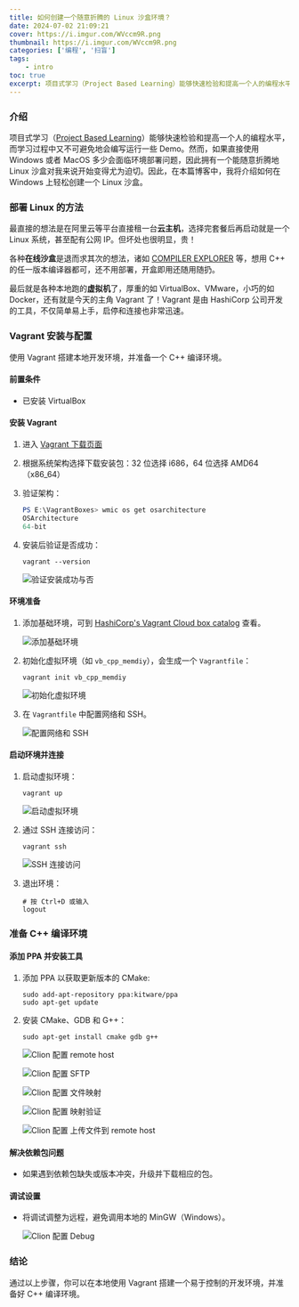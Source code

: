 ```yaml
---
title: 如何创建一个随意折腾的 Linux 沙盒环境？
date: 2024-07-02 21:09:21
cover: https://i.imgur.com/WVccm9R.png
thumbnail: https://i.imgur.com/WVccm9R.png
categories: ['编程', '扫盲']
tags:
    - intro
toc: true
excerpt: 项目式学习（Project Based Learning）能够快速检验和提高一个人的编程水平，而学习过程中又不可避免地会编写运行一些 Demo。然而，如果直接使用 Windows 或者 MacOS 多少会面临环境部署问题，因此拥有一个能随意折腾地 Linux 沙盒对我来说开始变得尤为迫切。因此，在本篇博客中，我将介绍如何在 Windows 上轻松创建一个 Linux 沙盒。
---
```


### 介绍

项目式学习（[Project Based Learning](https://github.com/practical-tutorials/project-based-learning?tab=readme-ov-file#project-based-learning)）能够快速检验和提高一个人的编程水平，而学习过程中又不可避免地会编写运行一些 Demo。然而，如果直接使用 Windows 或者 MacOS 多少会面临环境部署问题，因此拥有一个能随意折腾地 Linux 沙盒对我来说开始变得尤为迫切。因此，在本篇博客中，我将介绍如何在 Windows 上轻松创建一个 Linux 沙盒。

### 部署 Linux 的方法

最直接的想法是在阿里云等平台直接租一台**云主机**，选择完套餐后再启动就是一个 Linux 系统，甚至配有公网 IP。但坏处也很明显，贵！

各种**在线沙盒**是退而求其次的想法，诸如 [COMPILER EXPLORER](https://godbolt.org/) 等，想用 C++ 的任一版本编译器都可，还不用部署，开盒即用还随用随扔。

最后就是各种本地跑的**虚拟机**了，厚重的如 VirtualBox、VMware，小巧的如 Docker，还有就是今天的主角 Vagrant 了！Vagrant 是由 HashiCorp 公司开发的工具，不仅简单易上手，启停和连接也非常迅速。

### Vagrant 安装与配置

使用 Vagrant 搭建本地开发环境，并准备一个 C++ 编译环境。

#### 前置条件

* 已安装 VirtualBox

#### 安装 Vagrant

1. 进入 [Vagrant 下载页面](https://developer.hashicorp.com/vagrant/install)

2. 根据系统架构选择下载安装包：32 位选择 i686，64 位选择 AMD64（x86\_64）

3. 验证架构：

   ```powershell
   PS E:\VagrantBoxes> wmic os get osarchitecture
   OSArchitecture
   64-bit
   ```

4. 安装后验证是否成功：

   ```shell
   vagrant --version
   ```

   ![验证安装成功与否](https://i.imgur.com/wm37wRH.png)

#### 环境准备

1. 添加基础环境，可到 [HashiCorp's Vagrant Cloud box catalog](https://app.vagrantup.com/boxes/search) 查看。

   ![添加基础环境](https://i.imgur.com/kYntQXC.png)

2. 初始化虚拟环境（如 `vb_cpp_memdiy`），会生成一个 `Vagrantfile`：

   ```shell
   vagrant init vb_cpp_memdiy
   ```

   ![初始化虚拟环境](https://i.imgur.com/KTk4b5U.png)

3. 在 `Vagrantfile` 中配置网络和 SSH。

   ![配置网络和 SSH](https://i.imgur.com/uJ3jwkg.png)

#### 启动环境并连接

1. 启动虚拟环境：

   ```shell
   vagrant up
   ```

   ![启动虚拟环境](https://i.imgur.com/mMCcKsx.png)

2. 通过 SSH 连接访问：

   ```shell
   vagrant ssh
   ```

   ![SSH 连接访问](https://i.imgur.com/PLCmcrs.png)

3. 退出环境：

   ```shell
   # 按 Ctrl+D 或输入
   logout
   ```

### 准备 C++ 编译环境

#### 添加 PPA 并安装工具

1. 添加 PPA 以获取更新版本的 CMake:

   ```shell
   sudo add-apt-repository ppa:kitware/ppa
   sudo apt-get update
   ```

2. 安装 CMake、GDB 和 G++：

   ```shell
   sudo apt-get install cmake gdb g++
   ```

   ![Clion 配置 remote host](https://i.imgur.com/aN5j2rW.png)

   ![Clion 配置 SFTP](https://i.imgur.com/aN5j2rW.png)

   ![Clion 配置 文件映射](https://i.imgur.com/X3x6w5C.png)

   ![Clion 配置 映射验证](https://i.imgur.com/TcQEenU.png)

   ![Clion 配置 上传文件到 remote host](https://i.imgur.com/ftDuwWC.png)

#### 解决依赖包问题

* 如果遇到依赖包缺失或版本冲突，升级并下载相应的包。

#### 调试设置

* 将调试调整为远程，避免调用本地的 MinGW（Windows）。

  ![Clion 配置 Debug](https://i.imgur.com/a0drG6y.png)

### 结论

通过以上步骤，你可以在本地使用 Vagrant 搭建一个易于控制的开发环境，并准备好 C++ 编译环境。
